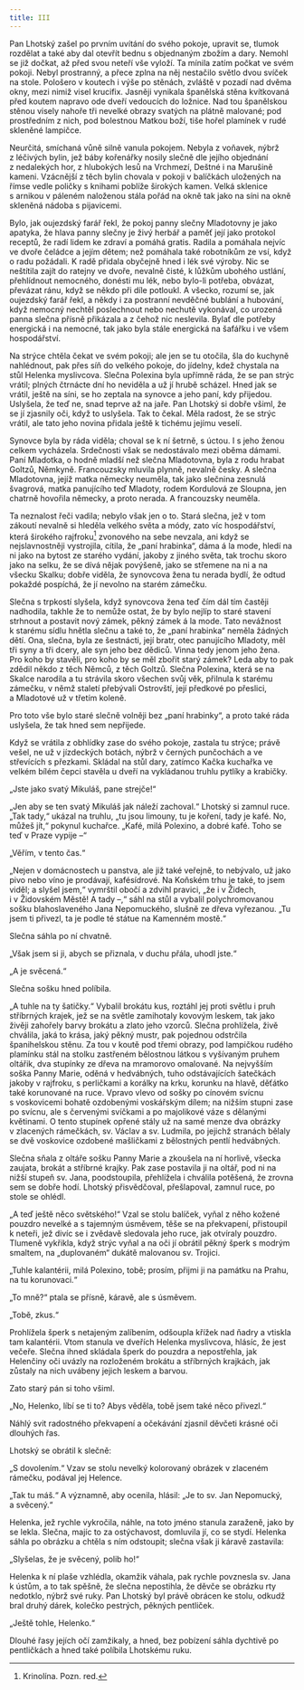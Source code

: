 ```yaml
---
title: III
---
```


Pan Lhotský zašel po prvním uvítání do svého pokoje, upravit se, tlumok rozdělat a také aby dal otevřít bednu s objednaným zbožím a dary. Nemohl se již dočkat, až před svou neteří vše vyloží. Ta mínila zatím počkat ve svém pokoji. Nebyl prostranný, a přece zplna na něj nestačilo světlo dvou svíček na stole. Pološero v koutech i výše po stěnách, zvláště v pozadí nad dvěma okny, mezi nimiž visel krucifix. Jasněji vynikala španělská stěna kvítkovaná před koutem napravo ode dveří vedoucích do ložnice. Nad tou španělskou stěnou visely nahoře tři nevelké obrazy svatých na plátně malované; pod prostředním z nich, pod bolestnou Matkou boží, tiše hořel plamínek v rudé skleněné lampičce.

Neurčitá, smíchaná vůně silně vanula pokojem. Nebyla z voňavek, nýbrž z léčivých bylin, jež báby kořenářky nosily slečně dle jejího objednání z nedalekých hor, z hlubokých lesů na Vrchmezí, Deštné i na Marušině kameni. Vzácnější z těch bylin chovala v pokoji v balíčkách uložených na římse vedle poličky s knihami poblíže širokých kamen. Velká sklenice s arnikou v páleném naloženou stála pořád na okně tak jako na síni na okně skleněná nádoba s pijavicemi.

Bylo, jak oujezdský farář řekl, že pokoj panny slečny Mladotovny je jako apatyka, že hlava panny slečny je živý herbář a paměť její jako protokol receptů, že radí lidem ke zdraví a pomáhá gratis. Radila a pomáhala nejvíc ve dvoře čeládce a jejím dětem; než pomáhala také robotníkům ze vsí, když o radu požádali. K radě přidala obyčejně hned i lék své výroby. Nic se neštítila zajít do ratejny ve dvoře, nevalně čisté, k lůžkům ubohého ustlání, přehlídnout nemocného, donésti mu lék, nebo bylo-li potřeba, obvázat, převázat ránu, když se někdo při díle potloukl. A všecko, rozumí se, jak oujezdský farář řekl, a někdy i za postranní nevděčné bublání a hubování, když nemocný nechtěl poslechnout nebo nechutě vykonával, co urozená panna slečna přísně přikázala a z čehož nic neslevila. Bylať dle potřeby energická i na nemocné, tak jako byla stále energická na šafářku i ve všem hospodářství.

Na strýce chtěla čekat ve svém pokoji; ale jen se tu otočila, šla do kuchyně nahlédnout, pak přes síň do velkého pokoje, do jídelny, kdež chystala na stůl Helenka myslivcova. Slečna Polexina byla upřímně ráda, že se pan strýc vrátil; plných čtrnácte dní ho neviděla a už jí hrubě scházel. Hned jak se vrátil, ještě na síni, se ho zeptala na synovce a jeho paní, kdy přijedou. Uslyšela, že teď ne, snad teprve až na jaře. Pan Lhotský si dobře všiml, že se jí zjasnily oči, když to uslyšela. Tak to čekal. Měla radost, že se strýc vrátil, ale tato jeho novina přidala ještě k tichému jejímu veselí.

Synovce byla by ráda viděla; choval se k ní šetrně, s úctou. I s jeho ženou celkem vycházela. Srdečnosti však se nedostávalo mezi oběma dámami. Paní Mladotka, o hodně mladší než slečna Mladotovna, byla z rodu hrabat Goltzů, Němkyně. Francouzsky mluvila plynně, nevalně česky. A slečna Mladotovna, jejíž matka německy neuměla, tak jako slečnina zesnulá švagrová, matka panujícího teď Mladoty, rodem Kordulová ze Sloupna, jen chatrně hovořila německy, a proto nerada. A francouzsky neuměla.

Ta neznalost řeči vadila; nebylo však jen o to. Stará slečna, jež v tom zákoutí nevalně si hleděla velkého světa a módy, zato víc hospodářství, která širokého rajfroku[^6] zvonového na sebe nevzala, ani když se nejslavnostněji vystrojila, cítila, že „paní hrabinka“, dáma á la mode, hledí na ni jako na bytost ze starého vydání, jakoby z jiného světa, tak trochu skoro jako na selku, že se dívá nějak povýšeně, jako se střemene na ni a na všecku Skalku; dobře viděla, že synovcova žena tu nerada bydlí, že odtud pokaždé pospíchá, že jí nevolno na starém zámečku.

Slečna s trpkostí slyšela, když synovcova žena teď čím dál tím častěji nadhodila, takhle že to nemůže ostat, že by bylo nejlíp to staré stavení strhnout a postavit nový zámek, pěkný zámek á la mode. Tato nevážnost k starému sídlu hnětla slečnu a také to, že „paní hrabinka“ neměla žádných dětí. Ona, slečna, byla ze šestnácti, její bratr, otec panujícího Mladoty, měl tři syny a tři dcery, ale syn jeho bez dědiců. Vinna tedy jenom jeho žena. Pro koho by stavěli, pro koho by se měl zbořit starý zámek? Leda aby to pak zdědil někdo z těch Němců, z těch Goltzů. Slečna Polexina, která se na Skalce narodila a tu strávila skoro všechen svůj věk, přilnula k starému zámečku, v němž staletí přebývali Ostrovští, její předkové po přeslici, a Mladotové už v třetím koleně.

Pro toto vše bylo staré slečně volněji bez „paní hrabinky“, a proto také ráda uslyšela, že tak hned sem nepřijede.

Když se vrátila z obhlídky zase do svého pokoje, zastala tu strýce; právě vešel, ne už v jízdeckých botách, nýbrž v černých punčochách a ve střevících s přezkami. Skládal na stůl dary, zatímco Kačka kuchařka ve velkém bílém čepci stavěla u dveří na vykládanou truhlu pytlíky a krabičky.

„Jste jako svatý Mikuláš, pane strejče!“

„Jen aby se ten svatý Mikuláš jak náleží zachoval.“ Lhotský si zamnul ruce. „Tak tady,“ ukázal na truhlu, „tu jsou limouny, tu je koření, tady je kafé. No, můžeš jít,“ pokynul kuchařce. „Kafé, milá Polexino, a dobré kafé. Toho se teď v Praze vypije –“

„Věřím, v tento čas.“

„Nejen v domácnostech u panstva, ale již také veřejně, to nebývalo, už jako pivo nebo víno je prodávají, kafésídrové. Na Koňském trhu je také, to jsem viděl; a slyšel jsem,“ vymrštil obočí a zdvihl pravici, „že i v Židech, i v Židovském Městě! A tady –,“ sáhl na stůl a vybalil polychromovanou sošku blahoslaveného Jana Nepomuckého, slušně ze dřeva vyřezanou. „Tu jsem ti přivezl, ta je podle té státue na Kamenném mostě.“

Slečna sáhla po ní chvatně.

„Však jsem si ji, abych se přiznala, v duchu přála, uhodl jste.“

„A je svěcená.“

Slečna sošku hned políbila.

„A tuhle na ty šatičky.“ Vybalil brokátu kus, roztáhl jej proti světlu i pruh stříbrných krajek, jež se na světle zamihotaly kovovým leskem, tak jako živěji zahořely barvy brokátu a zlato jeho vzorců. Slečna prohlížela, živě chválila, jaká to krása, jaký pěkný mustr, pak pojednou odstrčila španihelskou stěnu. Za tou v koutě pod třemi obrazy, pod lampičkou rudého plamínku stál na stolku zastřeném bělostnou látkou s vyšívaným pruhem oltářik, dva stupínky ze dřeva na mramorovo omalované. Na nejvyšším soška Panny Marie, oděná v hedvábných, tuho odstávajících šatečkách jakoby v rajfroku, s perličkami a korálky na krku, korunku na hlavě, děťátko také korunované na ruce. Vpravo vlevo od sošky po cínovém svícnu s voskovicemi bohatě ozdobenými voskářským dílem; na nižším stupni zase po svícnu, ale s červenými svíčkami a po majolikové váze s dělanými květinami. O tento stupínek opřené stály už na samé menze dva obrázky v zlacených rámečkách, sv. Václav a sv. Ludmila, po jejichž stranách bělaly se dvě voskovice ozdobené mašličkami z bělostných pentlí hedvábných.

Slečna sňala z oltáře sošku Panny Marie a zkoušela na ní horlivě, všecka zaujata, brokát a stříbrné krajky. Pak zase postavila ji na oltář, pod ni na nižší stupeň sv. Jana, poodstoupila, přehlížela i chválila potěšená, že zrovna sem se dobře hodí. Lhotský přisvědčoval, přešlapoval, zamnul ruce, po stole se ohlédl.

„A teď ještě něco světského!“ Vzal se stolu balíček, vyňal z něho kožené pouzdro nevelké a s tajemným úsměvem, těše se na překvapení, přistoupil k neteři, jež divíc se i zvědavě sledovala jeho ruce, jak otvíraly pouzdro. Tlumeně vykřikla, když strýc vyňal a na oči jí obrátil pěkný šperk s modrým smaltem, na „duplovaném“ dukátě malovanou sv. Trojici.

„Tuhle kalantérii, milá Polexino, tobě; prosím, přijmi ji na památku na Prahu, na tu korunovaci.“

„To mně?“ ptala se přísně, káravě, ale s úsměvem.

„Tobě, zkus.“

Prohlížela šperk s netajeným zalíbením, odšoupla křížek nad ňadry a vtiskla tam kalantérii. Vtom stanula ve dveřích Helenka myslivcova, hlásíc, že jest večeře. Slečna ihned skládala šperk do pouzdra a nepostřehla, jak Helenčiny oči uvázly na rozloženém brokátu a stříbrných krajkách, jak zůstaly na nich uvábeny jejich leskem a barvou.

Zato starý pán si toho všiml.

„No, Helenko, líbí se ti to? Abys věděla, tobě jsem také něco přivezl.“

Náhlý svit radostného překvapení a očekávání zjasnil děvčeti krásné oči dlouhých řas.

Lhotský se obrátil k slečně:

„S dovolením.“ Vzav se stolu nevelký kolorovaný obrázek v zlaceném rámečku, podával jej Helence.

„Tak tu máš.“ A významně, aby ocenila, hlásil: „Je to sv. Jan Nepomucký, a svěcený.“

Helenka, jež rychle vykročila, náhle, na toto jméno stanula zaraženě, jako by se lekla. Slečna, majíc to za ostýchavost, domluvila jí, co se stydí. Helenka sáhla po obrázku a chtěla s ním odstoupit; slečna však ji káravě zastavila:

„Slyšelas, že je svěcený, polib ho!“

Helenka k ní plaše vzhlédla, okamžik váhala, pak rychle povznesla sv. Jana k ústům, a to tak spěšně, že slečna nepostihla, že děvče se obrázku rty nedotklo, nýbrž své ruky. Pan Lhotský byl právě obrácen ke stolu, odkudž bral druhý dárek, kolečko pestrých, pěkných pentliček.

„Ještě tohle, Helenko.“

Dlouhé řasy jejích očí zamžikaly, a hned, bez pobízení sáhla dychtivě po pentličkách a hned také políbila Lhotskému ruku.

[^6]: Krinolína. Pozn. red.
